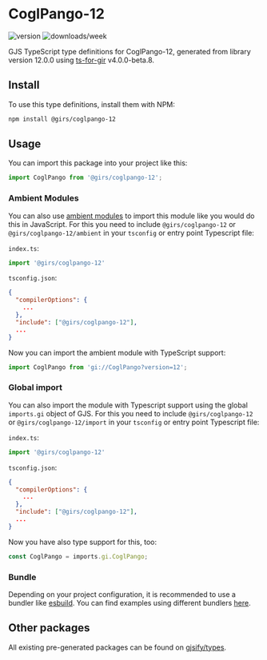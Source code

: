 
# CoglPango-12

![version](https://img.shields.io/npm/v/@girs/coglpango-12)
![downloads/week](https://img.shields.io/npm/dw/@girs/coglpango-12)


GJS TypeScript type definitions for CoglPango-12, generated from library version 12.0.0 using [ts-for-gir](https://github.com/gjsify/ts-for-gir) v4.0.0-beta.8.


## Install

To use this type definitions, install them with NPM:
```bash
npm install @girs/coglpango-12
```

## Usage

You can import this package into your project like this:
```ts
import CoglPango from '@girs/coglpango-12';
```

### Ambient Modules

You can also use [ambient modules](https://github.com/gjsify/ts-for-gir/tree/main/packages/cli#ambient-modules) to import this module like you would do this in JavaScript.
For this you need to include `@girs/coglpango-12` or `@girs/coglpango-12/ambient` in your `tsconfig` or entry point Typescript file:

`index.ts`:
```ts
import '@girs/coglpango-12'
```

`tsconfig.json`:
```json
{
  "compilerOptions": {
    ...
  },
  "include": ["@girs/coglpango-12"],
  ...
}
```

Now you can import the ambient module with TypeScript support: 

```ts
import CoglPango from 'gi://CoglPango?version=12';
```

### Global import

You can also import the module with Typescript support using the global `imports.gi` object of GJS.
For this you need to include `@girs/coglpango-12` or `@girs/coglpango-12/import` in your `tsconfig` or entry point Typescript file:

`index.ts`:
```ts
import '@girs/coglpango-12'
```

`tsconfig.json`:
```json
{
  "compilerOptions": {
    ...
  },
  "include": ["@girs/coglpango-12"],
  ...
}
```

Now you have also type support for this, too:

```ts
const CoglPango = imports.gi.CoglPango;
```

### Bundle

Depending on your project configuration, it is recommended to use a bundler like [esbuild](https://esbuild.github.io/). You can find examples using different bundlers [here](https://github.com/gjsify/ts-for-gir/tree/main/examples).

## Other packages

All existing pre-generated packages can be found on [gjsify/types](https://github.com/gjsify/types).

